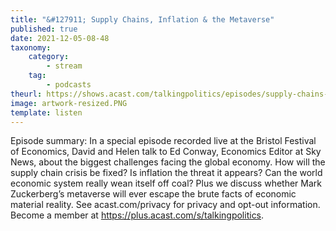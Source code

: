 ```yaml
---
title: "&#127911; Supply Chains, Inflation & the Metaverse"
published: true
date: 2021-12-05-08-48
taxonomy:
    category:
        - stream
    tag:
        - podcasts
theurl: https://shows.acast.com/talkingpolitics/episodes/supply-chains-inflation-the-metaverse
image: artwork-resized.PNG
template: listen
---
```


Episode summary: In a special episode recorded live at the Bristol Festival of Economics, David and Helen talk to Ed Conway, Economics Editor at Sky News, about the biggest challenges facing the global economy. How will the supply chain crisis be fixed? Is inflation the threat it appears? Can the world economic system really wean itself off coal? Plus we discuss whether Mark Zuckerberg&rsquo;s metaverse will ever escape the brute facts of economic material reality. See acast.com/privacy for privacy and opt-out information. Become a member at https://plus.acast.com/s/talkingpolitics.
